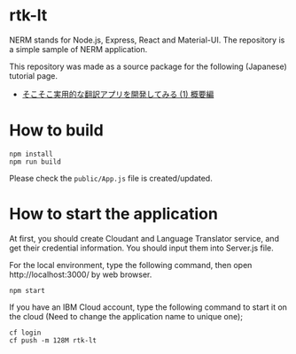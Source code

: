 # rtk-lt

NERM stands for Node.js, Express, React and Material-UI. The repository is a simple sample of NERM application.

This repository was made as a source package for the following (Japanese) tutorial page.

* [そこそこ実用的な翻訳アプリを開発してみる (1) 概要編](https://qiita.com/yamachan360/items/5b20e7181d663d70e924)

# How to build

```
npm install
npm run build
```

Please check the `public/App.js` file is created/updated.

# How to start the application

At first, you should create Cloudant and Language Translator service, and get their credential information. You should input them into Server.js file.

For the local environment, type the following command, then open http://localhost:3000/ by web browser.

```
npm start
```

If you have an IBM Cloud account, type the following command to start it on the cloud (Need to change the application name to unique one);

```
cf login
cf push -m 128M rtk-lt
```
